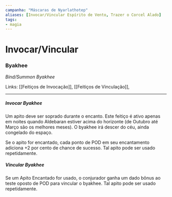 ```yaml
---
campanha: "Máscaras de Nyarlathotep"
aliases: [Invocar/Vincular Espírito de Vento, Trazer o Corcel Alado]
tags: 
- magia
---
```


# Invocar/Vincular 
### Byakhee
*Bind/Summon Byakhee*

Links: [[Feitiços de Invocação]], [[Feitiços de Vinculação]],

---
##### Invocar Byakhee
Um apito deve ser soprado durante o encanto. Este feitiço é ativo apenas em noites quando Aldebaran estiver acima do horizonte (de Outubro até Março são os melhores meses). O byakhee irá descer do céu, ainda congelado do espaço.

Se o apito for encantado, cada ponto de POD em seu encantamento adiciona +2 por cento de chance de sucesso. Tal apito pode ser usado repetidamente.

##### Vincular Byakhee
Se um Apito Encantado for usado, o conjurador ganha um dado bônus ao teste oposto de POD para vincular o byakhee. Tal apito pode ser usado repetidamente.
